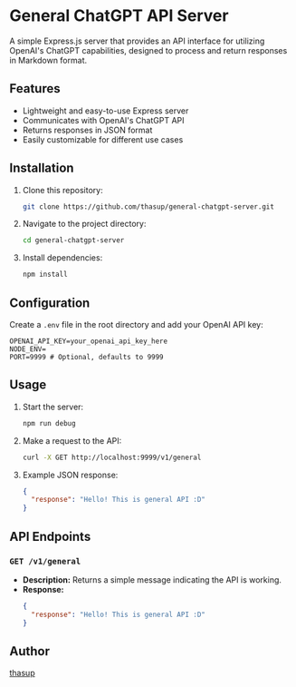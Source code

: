 # General ChatGPT API Server

A simple Express.js server that provides an API interface for utilizing OpenAI's ChatGPT capabilities, designed to process and return responses in Markdown format.

## Features

- Lightweight and easy-to-use Express server
- Communicates with OpenAI's ChatGPT API
- Returns responses in JSON format
- Easily customizable for different use cases

## Installation

1. Clone this repository:
   ```sh
   git clone https://github.com/thasup/general-chatgpt-server.git
   ```
2. Navigate to the project directory:
   ```sh
   cd general-chatgpt-server
   ```
3. Install dependencies:
   ```sh
   npm install
   ```

## Configuration

Create a `.env` file in the root directory and add your OpenAI API key:

```
OPENAI_API_KEY=your_openai_api_key_here
NODE_ENV=
PORT=9999 # Optional, defaults to 9999
```

## Usage

1. Start the server:
   ```sh
   npm run debug
   ```
2. Make a request to the API:
   ```sh
   curl -X GET http://localhost:9999/v1/general
   ```
3. Example JSON response:
   ```json
   {
     "response": "Hello! This is general API :D"
   }
   ```

## API Endpoints

### `GET /v1/general`
- **Description:** Returns a simple message indicating the API is working.
- **Response:**
  ```json
  {
    "response": "Hello! This is general API :D"
  }
  ```

## Author

[thasup](https://github.com/thasup)


